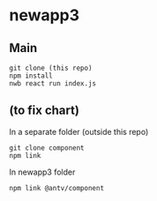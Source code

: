 # newapp3

## Main
	git clone (this repo)
	npm install
	nwb react run index.js

## (to fix chart)

In a separate folder (outside this repo)

	git clone component
	npm link

In newapp3 folder

	npm link @antv/component

